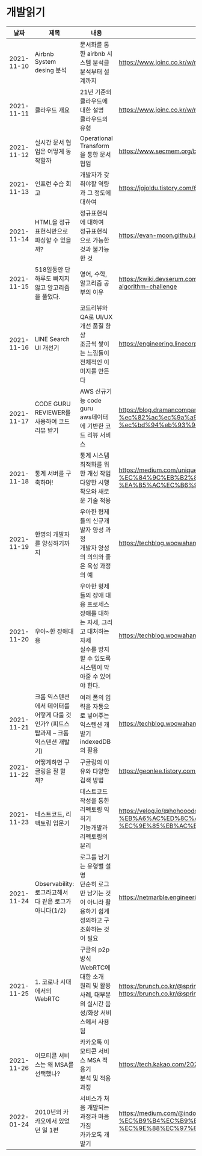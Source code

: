 # 개발읽기

|날짜|제목|내용|주소|
|------|------|---|---|
|2021-11-10|Airbnb System desing 분석|문서화를 통한 airbnb 시스템 분석글<br/>분석부터 설계까지|https://www.joinc.co.kr/w/man/12/airbnbDesign|
|2021-11-11|클라우드 개요|21년 기준의 클라우드에 대한 설명<br/>클라우드의 유형|https://www.joinc.co.kr/w/man/12/aws/cloudconcepts|
|2021-11-12|실시간 문서 협업은 어떻게 동작할까|Operational Transform을 통한 문서 협업 |https://www.secmem.org/blog/2019/01/09/operational-transform/|
|2021-11-13|인프런 수습 회고|개발자가 갖춰야할 역량과 그 정도에 대하여|https://jojoldu.tistory.com/612https://jojoldu.tistory.com/612|
|2021-11-14|HTML을 정규 표현식만으로 파싱할 수 있을까?|정규표현식에 대하여<br/>정규표현식으로 가능한 것과 불가능한 것|https://evan-moon.github.io/2021/05/07/why-regexp-called-regexp/|
|2021-11-15|518일동안 단 하루도 빠지지 않고 알고리즘을 풀었다.|영어, 수학, 알고리즘 공부의 이유|https://kwiki.devserum.com/ko/articles/tech-articles/2021-05-31-518-consecutive-days-algorithm-challenge|
|2021-11-16|LINE Search UI 개선기|코드리뷰와 QA로 UI/UX 개선 품질 향상<br/>조금씩 쌓이는 느낌들이 전체적인 이미지를 만든다|https://engineering.linecorp.com/ko/blog/improve-line-search-ui/|
|2021-11-17|CODE GURU REVIEWER를 사용하여 코드리뷰 받기|AWS 신규기능 code guru<br/>aws데이터에 기반한 코드 리뷰 서비스|https://blog.dramancompany.com/2021/11/code-guru-reviewer%eb%a5%bc-%ec%82%ac%ec%9a%a9%ed%95%98%ec%97%ac-%ec%bd%94%eb%93%9c%eb%a6%ac%eb%b7%b0-%eb%b0%9b%ea%b8%b0/|
|2021-11-18|통계 서버를 구축하며!|통계 시스템 최적화를 위한 개선 작업<br/>다양한 시행 착오와 새로운 기술 적용|https://medium.com/uniquegood/%ED%86%B5%EA%B3%84-%EC%84%9C%EB%B2%84%EB%A5%BC-%EA%B5%AC%EC%B6%95%ED%95%98%EB%A9%B0-c071c6d4f945|
|2021-11-19|한명의 개발자를 양성하기까지|우아한 형제들의 신규개발자 양성 과정<br/>개발자 양성의 의의와 좋은 육성 과정의 예|https://techblog.woowahan.com/5977/|
|2021-11-20|우아~한 장애대응|우아한 형제들의 장애 대응 프로세스<br/>장애를 대하는 자세, 그리고 대처하는 자세<br/>실수를 방지할 수 있도록 시스템이 막아줄 수 있어야 한다.|https://techblog.woowahan.com/4886/|
|2021-11-21|크롬 익스텐션에서 데이터를 어떻게 다룰 것인가? (피트스탑과제 – 크롬 익스텐션 개발기)|여러 폼의 입력을 자동으로 넣어주는 익스텐션 개발기<br/>indexedDB의 활용 |https://techblog.woowahan.com/5900/|
|2021-11-22|어떻게하면 구글링을 잘 할까?|구글링의 이유와 다양한 검색 방법|https://geonlee.tistory.com/252|
|2021-11-23|테스트코드, 리팩토링 입문기|테스트코드 작성을 통한 리펙토링 익히기<br/>기능개발과 리펙토링의 분리|https://velog.io/@hohooodo/%ED%85%8C%EC%8A%A4%ED%8A%B8%EC%BD%94%EB%93%9C-%EB%A6%AC%ED%8C%A9%ED%86%A0%EB%A7%81-%EC%9E%85%EB%AC%B8%EA%B8%B0|
|2021-11-24|Observability: 로그라고해서 다 같은 로그가 아니다(1/2)|로그를 남기는 유형별 설명<br/>단순히 로그만 남기는 것이 아니라 활용하기 쉽게 정의하고 구조화하는 것이 필요|https://netmarble.engineering/observability-logging-a/|
|2021-11-25|1. 코로나 시대에서의 WebRTC|구글의 p2p 방식 WebRTC에 대한 소개<br/>원리 및 활용 사례, 대부분의 실시간 음성/화상 서비스에서 사용됨|https://brunch.co.kr/@springboot/639<br/>https://brunch.co.kr/@springboot/640|
|2021-11-26|이모티콘 서비스는 왜 MSA를 선택했나?|카카오톡 이모티콘 서비스 MSA 적용기<br/>분석 및 적용 과정|https://tech.kakao.com/2021/09/14/msa/|
|2022-01-24|2010년의 카카오에서 있었던 일 1편|서비스가 처음 개발되는 과정과 마음가짐<br/>카카오톡 개발기|https://medium.com/@indongyoo/2010%EB%85%84%EC%9D%98-%EC%B9%B4%EC%B9%B4%EC%98%A4%EC%97%90%EC%84%9C-%EC%9E%88%EC%97%88%EB%8D%98-%EC%9D%BC-1-f29428291e7a|
